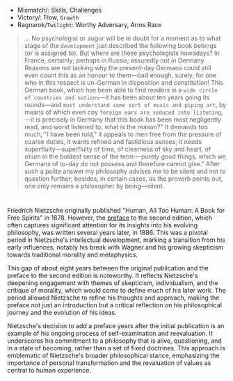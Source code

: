 - Mismatch/: Skills, Challenges
- Victory/: Flow, `Growth`
- Ragnarok/`Twilight`: Worthy Adversary, Arms Race

> ... No psychologist or augur will be in doubt for a moment as to what stage of the `development` just described the following book belongs (or is assigned to). But where are these psychologists nowadays? In France, certainly; perhaps in Russia; assuredly not in Germany. Reasons are not lacking why the present-day Germans could still even count this as an honour to them—bad enough, surely, for one who in this respect is un-German in disposition and constitution! This German book, which has been able to find readers in a `wide circle of countries and nations`—it has been about ten years going its rounds—and `must understand some sort of music and piping art`, by means of which even coy `foreign ears are seduced into listening`,—it is precisely in Germany that this book has been most negligently read, and worst listened to; what is the reason?" It demands too much, "I have been told," it appeals to men free from the pressure of coarse duties, it wants refined and fastidious senses, it needs superfluity—superfluity of time, of clearness of sky and heart, of otium in the boldest sense of the term:—purely good things, which we Germans of to-day do not possess and therefore cannot give." After such a polite answer my philosophy advises me to be silent and not to question further; besides, in certain cases, as the proverb points out, one only remains a philosopher by being—silent.

#

Friedrich Nietzsche originally published "Human, All Too Human: A Book for Free Spirits" in 1878. However, the [preface](https://www.gutenberg.org/cache/epub/51935/pg51935-images.html#INTRODUCTION) to the second edition, which often captures significant attention for its insights into his evolving philosophy, was written several years later, in 1886. This was a pivotal period in Nietzsche's intellectual development, marking a transition from his early influences, notably his break with Wagner and his growing skepticism towards traditional morality and metaphysics.

This gap of about eight years between the original publication and the preface to the second edition is noteworthy. It reflects Nietzsche's deepening engagement with themes of skepticism, individualism, and the critique of morality, which would come to define much of his later work. The period allowed Nietzsche to refine his thoughts and approach, making the preface not just an introduction but a critical reflection on his philosophical journey and the evolution of his ideas.

Nietzsche's decision to add a preface years after the initial publication is an example of his ongoing process of self-examination and reevaluation. It underscores his commitment to a philosophy that is alive, questioning, and in a state of becoming, rather than a set of fixed doctrines. This approach is emblematic of Nietzsche's broader philosophical stance, emphasizing the importance of personal transformation and the revaluation of values as central to human experience.
